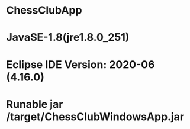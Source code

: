 # ChessClubApp
# JavaSE-1.8(jre1.8.0_251)
# Eclipse IDE Version: 2020-06 (4.16.0)
# Runable jar /target/ChessClubWindowsApp.jar
